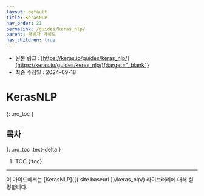 ```yaml
---
layout: default
title: KerasNLP
nav_order: 21
permalink: /guides/keras_nlp/
parent: 개발자 가이드
has_children: true
---
```


* 원본 링크 : [https://keras.io/guides/keras_nlp/](https://keras.io/guides/keras_nlp/){:target="_blank"}
* 최종 수정일 : 2024-09-18

# KerasNLP
{: .no_toc }

## 목차
{: .no_toc .text-delta }

1. TOC
{:toc}

---

이 가이드에서는 [KerasNLP]({{ site.baseurl }}/keras_nlp/) 라이브러리에 대해 설명합니다.
